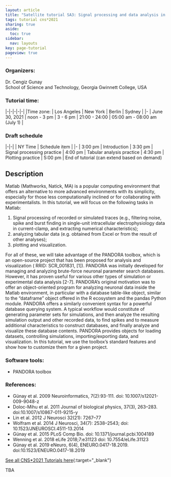 ```yaml
---
layout: article
title: "Satellite tutorial SA3: Signal processing and data analysis in Matlab"
tags: tutorial cns*2021
sharing: true
aside:
  toc: true
sidebar:
  nav: layouts
key: page-tutorial
pageview: true
---
```


### Organizers:

Dr. Cengiz Gunay<br>
School of Science and Technology, Georgia Gwinnett College, USA

### Tutorial time:

|-|-|-|-|-|
|Time zone: | Los Angeles | New York | Berlin | Sydney |
|- 
| June 30, 2021 | noon - 3 pm | 3 - 6 pm | 21:00 - 24:00 | 05:00 am - 08:00 am (July 1) |

### Draft schedule

|-|-|
| NY Time | Schedule item | 
|- 
| 3:00 pm | Introduction
| 3:30 pm | Signal processing practice
| 4:00 pm | Tabular analysis practice
| 4:30 pm | Plotting practice
| 5:00 pm | End of tutorial (can extend based on demand)

<!--more-->

## Description

Matlab (Mathworks, Natick, MA) is a popular computing environment that
offers an alternative to more advanced environments with its
simplicity, especially for those less computationally inclined or for
collaborating with experimentalists. In this tutorial, we will focus
on the following tasks in Matlab:

1. Signal processing of recorded or simulated traces (e.g., filtering
   noise, spike and burst finding in single-unit intracellular
   electrophysiology data in current-clamp, and extracting numerical
   characteristics);
2. analyzing tabular data (e.g. obtained from Excel or from the result
   of other analyses);
3. plotting and visualization.

For all of these, we will take advantage of the PANDORA toolbox, which
is an open-source project that has been proposed for analysis and
visualization ( RRID: SCR_001831, [1]). PANDORA was initially
developed for managing and analyzing brute-force neuronal parameter
search databases. However, it has proven useful for various other
types of simulation or experimental data analysis [2-7]. PANDORA’s
original motivation was to offer an object-oriented program for
analyzing neuronal data inside the Matlab environment, in particular
with a database table-like object, similar to the “dataframe” object
offered in the R ecosystem and the pandas Python module. PANDORA
offers a similarly convenient syntax for a powerful database querying
system. A typical workflow would constitute of generating parameter
sets for simulations, and then analyze the resulting simulation output
and other recorded data, to find spikes and to measure additional
characteristics to construct databases, and finally analyze and
visualize these database contents. PANDORA provides objects for
loading datasets, controlling simulations, importing/exporting data,
and visualization. In this tutorial, we use the toolbox’s standard
features and show how to customize them for a given project.

### Software tools:

- PANDORA toolbox

### References:

- Günay et al. 2009 Neuroinformatics, 7(2):93-111. doi: 10.1007/s12021-009-9048-z
- Doloc-Mihu et al. 2011 Journal of biological physics, 37(3), 263–283. doi:10.1007/s10867-011-9215-y
- Lin et al. 2012 J Neurosci 32(21): 7267–77
- Wolfram et al. 2014 J Neurosci, 34(7): 2538–2543; doi: 10.1523/JNEUROSCI.4511-13.2014
- Günay et al. 2015 PLoS Comp Bio. doi: 10.1371/journal.pcbi.1004189
- Wenning et al. 2018 eLife 2018;7:e31123 doi: 10.7554/eLife.31123
- Günay et al. 2019 eNeuro, 6(4), ENEURO.0417-18.2019. doi:10.1523/ENEURO.0417-18.2019

[See all CNS*2021 Tutorials here](https://www.cnsorg.org/cns-2021-tutorials){:target="_blank"}

TBA
